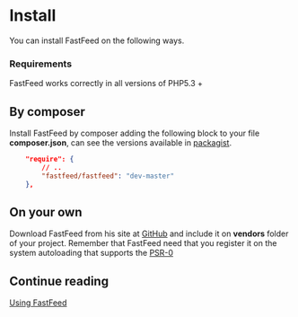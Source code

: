 # Install

You can install FastFeed on the following ways.

### Requirements

FastFeed works correctly in all versions of PHP5.3 +

## By composer

Install FastFeed by composer adding the following block to your file **composer.json**, can see the
versions available in [packagist](https://packagist.org/packages/fastfeed/fastfeed).

``` json
    "require": {
        // ..
        "fastfeed/fastfeed": "dev-master"
    },
```

## On your own

Download FastFeed from his site at [GitHub](https://github.com/desarrolla2/RSSClient/releases) and include it on
**vendors** folder of your project. Remember that FastFeed need that you register it on the system
autoloading that supports the [PSR-0](https://github.com/php-fig/fig-standards/blob/master/accepted/PSR-0.md)

## Continue reading

[Using FastFeed](https://github.com/FastFeed/FastFeed/blob/master/doc/es/use.md)